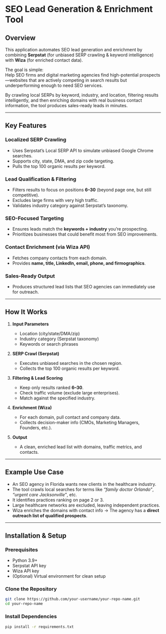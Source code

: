 # SEO Lead Generation & Enrichment Tool

## Overview

This application automates SEO lead generation and enrichment by combining **Serpstat** (for unbiased SERP crawling & keyword intelligence) with **Wiza** (for enriched contact data).

The goal is simple:  
Help SEO firms and digital marketing agencies find high-potential prospects—websites that are actively competing in search results but underperforming enough to need SEO services.

By crawling local SERPs by keyword, industry, and location, filtering results intelligently, and then enriching domains with real business contact information, the tool produces sales-ready leads in minutes.

---

## Key Features

### Localized SERP Crawling
- Uses Serpstat’s Local SERP API to simulate unbiased Google Chrome searches.  
- Supports city, state, DMA, and zip code targeting.  
- Pulls the top 100 organic results per keyword.  

### Lead Qualification & Filtering
- Filters results to focus on positions **6–30** (beyond page one, but still competitive).  
- Excludes large firms with very high traffic.  
- Validates industry category against Serpstat’s taxonomy.  

### SEO-Focused Targeting
- Ensures leads match the **keywords + industry** you’re prospecting.  
- Prioritizes businesses that could benefit most from SEO improvements.  

### Contact Enrichment (via Wiza API)
- Fetches company contacts from each domain.  
- Provides **name, title, LinkedIn, email, phone, and firmographics**.  

### Sales-Ready Output
- Produces structured lead lists that SEO agencies can immediately use for outreach.  

---

## How It Works

1. **Input Parameters**  
   - Location (city/state/DMA/zip)  
   - Industry category (Serpstat taxonomy)  
   - Keywords or search phrases  

2. **SERP Crawl (Serpstat)**  
   - Executes unbiased searches in the chosen region.  
   - Collects the top 100 organic results per keyword.  

3. **Filtering & Lead Scoring**  
   - Keep only results ranked **6–30**.  
   - Check traffic volume (exclude large enterprises).  
   - Match against the specified industry.  

4. **Enrichment (Wiza)**  
   - For each domain, pull contact and company data.  
   - Collects decision-maker info (CMOs, Marketing Managers, Founders, etc.).  

5. **Output**  
   - A clean, enriched lead list with domains, traffic metrics, and contacts.  

---

## Example Use Case

- An SEO agency in Florida wants new clients in the healthcare industry.  
- The tool crawls local searches for terms like *“family doctor Orlando”*, *“urgent care Jacksonville”*, etc.  
- It identifies practices ranking on page 2 or 3.  
- Large healthcare networks are excluded, leaving independent practices.  
- Wiza enriches the domains with contact info → The agency has a **direct outreach list of qualified prospects**.  

---

## Installation & Setup

### Prerequisites
- Python 3.9+  
- Serpstat API key  
- Wiza API key  
- (Optional) Virtual environment for clean setup  

### Clone the Repository
```bash
git clone https://github.com/your-username/your-repo-name.git
cd your-repo-name
```
### Install Dependencies
```bash
pip install -r requirements.txt
```



